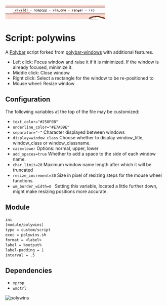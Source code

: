 ![polywins](screenshots/polywins.png)

# Script: polywins
A [Polybar](https://github.com/jaagr/polybar) script forked from [polybar-windows](https://github.com/aroma1994/polybar-windows) with additional features.
* Left click: Focus window and raise it if it is minimized. If the window is already focused, minimize it.
* Middle click: Close window
* Right click: Select a rectangle for the window to be re-positioned to
* Mouse wheel: Resize window


## Configuration

The following variables at the top of the file may be customized:
* `text_color="#250F0B"`
* `underline_color="#E7A09E"`
* `separator="·"` Character displayed between windows
* `display=window_class` Choose whether to display window_title, window_class or window_classname.
* `case=lower` Options: normal, upper, lower
* `add_spaces=true` Whether to add a space to the side of each window name.
* `char_limit=20` Maximum window name length after which it will be truncated
* `resize_increment=30` Size in pixel of resizing steps for the mouse wheel functions.
* `wm_border_width=0 ` Setting this variable, located a little further down, might make resizing positions more accurate.


## Module

```
ini
[module/polywins]
type = custom/script
exec = polywins.sh
format = <label>
label = %output%
label-padding = 1
interval = .5
```

## Dependencies

* `xprop`
* `wmctrl`

![polywins](screenshots/demonstration.gif)
